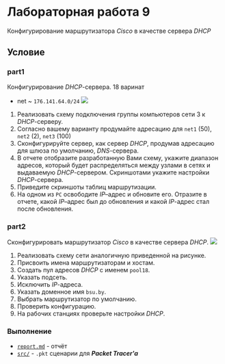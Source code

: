 # Лабораторная работа 9

Конфигурирование маршрутизатора _Cisco_ в качестве сервера _DHCP_

## Условие

### part1

Конфигурирование _DHCP_-сервера. 18 варинат

* net ~ `176.141.64.0/24`
  ![](http://res.cloudinary.com/dzsjwgjii/image/upload/v1491837213/networks9-1.png)

1. Реализовать схему подключения группы компьютеров сети 3 к _DHCP_-серверу.
2. Согласно вашему варианту продумайте адресацию для `net1` (50), `net2` (2),
   `net3` (100)
3. Сконфигурируйте сервер, как сервер _DHCP_, продумав адресацию для шлюза по
   умолчанию, _DNS_-сервера.
4. В отчете отобразите разработанную Вами схему, укажите диапазон адресов,
   который будет распределяться между узлами в сетях и выдаваемую
   _DHCP_-сервером. Скриншотами укажите настройки _DHCP_-сервера.
5. Приведите скриншоты таблиц маршрутизации.
6. На одном из `PC` освободите *IP*–адрес и обновите его. Отразите в отчете,
   какой *IP*–адрес был до обновления и какой _IP_-адрес стал после обновления.

### part2

Сконфигурировать маршрутизатор _Cisco_ в качестве сервера _DHCP_.
![](http://res.cloudinary.com/dzsjwgjii/image/upload/v1491838332/networks9-2.png)

1. Реализовать схему сети аналогичную приведенной на рисунке.
2. Присвоить имена маршрутизаторам и хостам.
3. Создать пул адресов _DHCP_ c именем `pool18`.
4. Указать подсеть.
5. Исключить _IP_-адреса.
6. Указать доменное имя `bsu.by`.
7. Выбрать маршрутизатор по умолчанию.
8. Проверить конфигурацию.
9. На рабочих станциях проверьте настройки _DHCP_.

### Выполнение

* [`report.md`](https://github.com/drapegnik/bsu/tree/master/networks/lab9/report.md) -
  отчёт
* [`src/`](https://github.com/drapegnik/bsu/tree/master/networks/lab9/src) -
  `.pkt` сценарии для **_Packet Tracer'a_**
